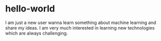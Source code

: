 # hello-world
I am just a new user wanna learn something about machine learning and share my ideas. I am very much interested in learning new technologies which are always challenging. 
